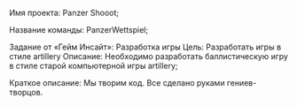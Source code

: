 Имя проекта: Panzer Shooot;

Название команды: PanzerWettspiel;

Заданиe от «Гейм Инсайт»: Разработка игры
Цель: Разработать игры в стиле artillery
Описание: Необходимо разработать баллистическую игру в стиле старой компьютерной игры artillery;

Краткое описание: Мы творим код. Все сделано руками гениев-творцов.




